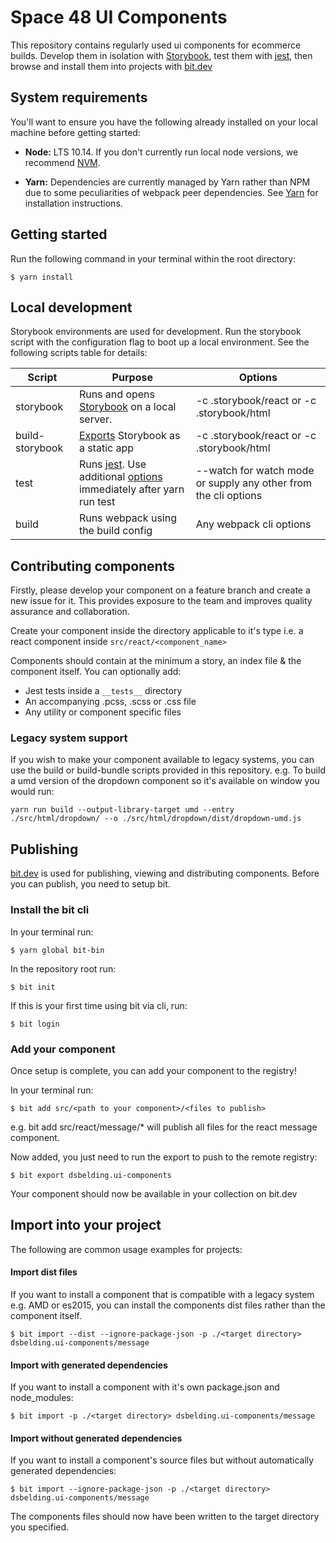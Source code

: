 # Space 48 UI Components

This repository contains regularly used ui components for ecommerce builds. Develop them in isolation with [Storybook](https://storybook.js.org/), test them with [jest](https://jestjs.io/), then browse and install them into projects with [bit.dev](http://bit.dev/)

## System requirements

You'll want to ensure you have the following already installed on your local machine before getting started:

* **Node:** LTS 10.14. If you don't currently run local node versions, we recommend [NVM](https://github.com/creationix/nvm).

* **Yarn:** Dependencies are currently managed by Yarn rather than NPM due to some peculiarities of webpack peer dependencies. See [Yarn](https://yarnpkg.com/lang/en/docs/install/#mac-stable) for installation instructions.

## Getting started

Run the following command in your terminal within the root directory:

```
$ yarn install
```

## Local development

Storybook environments are used for development. Run the storybook script with the configuration flag to boot up a local environment. See the following scripts table for details:

| Script  | Purpose | Options |
|---------|---|---|
| storybook | Runs and opens [Storybook](https://storybook.js.org/) on a local server. | -c .storybook/react or -c .storybook/html |
| build-storybook  | [Exports](https://storybook.js.org/docs/basics/exporting-storybook/) Storybook as a static app | -c .storybook/react or -c .storybook/html |
| test  | Runs [jest](https://jestjs.io/). Use additional [options](https://jestjs.io/docs/en/cli) immediately after yarn run test | --watch for watch mode or supply any other from the cli options |
| build | Runs webpack using the build config | Any webpack cli options |

## Contributing components
Firstly, please develop your component on a feature branch and create a new issue for it. This provides exposure to the team and improves quality assurance and collaboration.

Create your component inside the directory applicable to it's type i.e. a react component inside ```src/react/<component_name>```

Components should contain at the minimum a story, an index file & the component itself. You can optionally add:
- Jest tests inside a ```__tests__``` directory
- An accompanying .pcss, .scss or .css file
- Any utility or component specific files

### Legacy system support
If you wish to make your component available to legacy systems, you can use the build or build-bundle scripts provided in this repository. e.g. To build a umd version of the dropdown component so it's available on window you would run:

```
yarn run build --output-library-target umd --entry ./src/html/dropdown/ --o ./src/html/dropdown/dist/dropdown-umd.js
```

## Publishing

[bit.dev](https://bit.dev) is used for publishing, viewing and distributing components. Before you can publish, you need to setup bit.

### Install the bit cli
In your terminal run:

```
$ yarn global bit-bin
```

In the repository root run:

```
$ bit init
```

If this is your first time using bit via cli, run:

```
$ bit login
```

### Add your component
Once setup is complete, you can add your component to the registry!

In your terminal run:
```
$ bit add src/<path to your component>/<files to publish>
```
e.g. bit add src/react/message/* will publish all files for the react message component.

Now added, you just need to run the export to push to the remote registry:
```
$ bit export dsbelding.ui-components
```
Your component should now be available in your collection on bit.dev


## Import into your project

The following are common usage examples for projects:

#### Import dist files
If you want to install a component that is compatible with a legacy system e.g. AMD or es2015, you can install the components dist files rather than the component itself.

```
$ bit import --dist --ignore-package-json -p ./<target directory> dsbelding.ui-components/message
```

#### Import with generated dependencies
If you want to install a component with it's own package.json and node_modules:

```
$ bit import -p ./<target directory> dsbelding.ui-components/message
```

#### Import without generated dependencies
If you want to install a component's source files but without automatically generated dependencies:
```
$ bit import --ignore-package-json -p ./<target directory> dsbelding.ui-components/message
```

The components files should now have been written to the target directory you specified.

